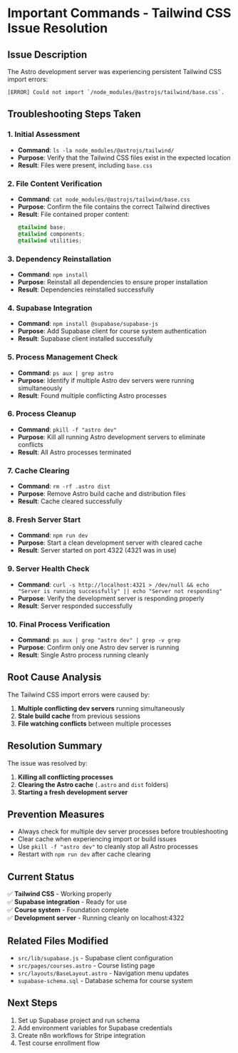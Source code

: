 # Important Commands - Tailwind CSS Issue Resolution

## Issue Description
The Astro development server was experiencing persistent Tailwind CSS import errors:
```
[ERROR] Could not import `/node_modules/@astrojs/tailwind/base.css`.
```

## Troubleshooting Steps Taken

### 1. Initial Assessment
- **Command**: `ls -la node_modules/@astrojs/tailwind/`
- **Purpose**: Verify that the Tailwind CSS files exist in the expected location
- **Result**: Files were present, including `base.css`

### 2. File Content Verification
- **Command**: `cat node_modules/@astrojs/tailwind/base.css`
- **Purpose**: Confirm the file contains the correct Tailwind directives
- **Result**: File contained proper content:
  ```css
  @tailwind base;
  @tailwind components;
  @tailwind utilities;
  ```

### 3. Dependency Reinstallation
- **Command**: `npm install`
- **Purpose**: Reinstall all dependencies to ensure proper installation
- **Result**: Dependencies reinstalled successfully

### 4. Supabase Integration
- **Command**: `npm install @supabase/supabase-js`
- **Purpose**: Add Supabase client for course system authentication
- **Result**: Supabase client installed successfully

### 5. Process Management Check
- **Command**: `ps aux | grep astro`
- **Purpose**: Identify if multiple Astro dev servers were running simultaneously
- **Result**: Found multiple conflicting Astro processes

### 6. Process Cleanup
- **Command**: `pkill -f "astro dev"`
- **Purpose**: Kill all running Astro development servers to eliminate conflicts
- **Result**: All Astro processes terminated

### 7. Cache Clearing
- **Command**: `rm -rf .astro dist`
- **Purpose**: Remove Astro build cache and distribution files
- **Result**: Cache cleared successfully

### 8. Fresh Server Start
- **Command**: `npm run dev`
- **Purpose**: Start a clean development server with cleared cache
- **Result**: Server started on port 4322 (4321 was in use)

### 9. Server Health Check
- **Command**: `curl -s http://localhost:4321 > /dev/null && echo "Server is running successfully" || echo "Server not responding"`
- **Purpose**: Verify the development server is responding properly
- **Result**: Server responded successfully

### 10. Final Process Verification
- **Command**: `ps aux | grep "astro dev" | grep -v grep`
- **Purpose**: Confirm only one Astro dev server is running
- **Result**: Single Astro process running cleanly

## Root Cause Analysis
The Tailwind CSS import errors were caused by:
1. **Multiple conflicting dev servers** running simultaneously
2. **Stale build cache** from previous sessions
3. **File watching conflicts** between multiple processes

## Resolution Summary
The issue was resolved by:
1. **Killing all conflicting processes**
2. **Clearing the Astro cache** (`.astro` and `dist` folders)
3. **Starting a fresh development server**

## Prevention Measures
- Always check for multiple dev server processes before troubleshooting
- Clear cache when experiencing import or build issues
- Use `pkill -f "astro dev"` to cleanly stop all Astro processes
- Restart with `npm run dev` after cache clearing

## Current Status
✅ **Tailwind CSS** - Working properly  
✅ **Supabase integration** - Ready for use  
✅ **Course system** - Foundation complete  
✅ **Development server** - Running cleanly on localhost:4322  

## Related Files Modified
- `src/lib/supabase.js` - Supabase client configuration
- `src/pages/courses.astro` - Course listing page
- `src/layouts/BaseLayout.astro` - Navigation menu updates
- `supabase-schema.sql` - Database schema for course system

## Next Steps
1. Set up Supabase project and run schema
2. Add environment variables for Supabase credentials
3. Create n8n workflows for Stripe integration
4. Test course enrollment flow 